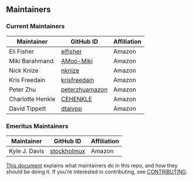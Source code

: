 ## Maintainers


### Current Maintainers
| Maintainer | GitHub ID | Affiliation |
| --------------- | --------- | ----------- |
| Eli Fisher | [elfisher](https://github.com/elfisher) | Amazon |
| Miki Barahmand | [AMoo-Miki](https://github.com/AMoo-Miki) | Amazon |
| Nick Knize | [nknize](https://github.com/nknize) | Amazon |
| Kris Freedain | [krisfreedain](https://github.com/krisfreedain) | Amazon |
| Peter Zhu | [peterzhuamazon](https://github.com/peterzhuamazon) | Amazon |
| Charlotte Henkle | [CEHENKLE](https://github.com/CEHENKLE) | Amazon |
| David Tippett | [dtaivpp](https://github.com/dtaivpp) | Amazon |

### Emeritus Maintainers
| Maintainer | GitHub ID | Affiliation |
| --------------- | --------- | ----------- |
| Kyle J. Davis | [stockholmux](https://github.com/stockholmux) | Amazon |

[This document](https://github.com/opensearch-project/.github/blob/main/MAINTAINERS.md) explains what maintainers do in this repo, and how they should be doing it. If you're interested in contributing, see [CONTRIBUTING](CONTRIBUTING.md).